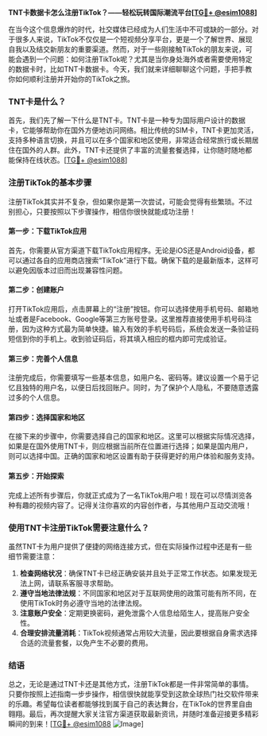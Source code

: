 **TNT卡数据卡怎么注册TikTok？——轻松玩转国际潮流平台[[TG💪+ @esim1088](https://t.me/s/esim1088)]**

在当今这个信息爆炸的时代，社交媒体已经成为人们生活中不可或缺的一部分。对于很多人来说，TikTok不仅仅是一个短视频分享平台，更是一个了解世界、展现自我以及结交新朋友的重要渠道。然而，对于一些刚接触TikTok的朋友来说，可能会遇到一个问题：如何注册TikTok呢？尤其是当你身处海外或者需要使用特定的数据卡时，比如TNT卡数据卡。今天，我们就来详细聊聊这个问题，手把手教你如何顺利注册并开始你的TikTok之旅。

### TNT卡是什么？

首先，我们先了解一下什么是TNT卡。TNT卡是一种专为国际用户设计的数据卡，它能够帮助你在国外方便地访问网络。相比传统的SIM卡，TNT卡更加灵活，支持多种语言切换，并且可以在多个国家和地区使用，非常适合经常旅行或长期居住在国外的人群。此外，TNT卡还提供了丰富的流量套餐选择，让你随时随地都能保持在线状态。[[TG💪+ @esim1088](https://t.me/s/esim1088)]

### 注册TikTok的基本步骤

注册TikTok其实并不复杂，但如果你是第一次尝试，可能会觉得有些繁琐。不过别担心，只要按照以下步骤操作，相信你很快就能成功注册！

#### 第一步：下载TikTok应用

首先，你需要从官方渠道下载TikTok应用程序。无论是iOS还是Android设备，都可以通过各自的应用商店搜索“TikTok”进行下载。确保下载的是最新版本，这样可以避免因版本过旧而出现兼容性问题。

#### 第二步：创建账户

打开TikTok应用后，点击屏幕上的“注册”按钮。你可以选择使用手机号码、邮箱地址或者是Facebook、Google等第三方账号登录。这里推荐直接使用手机号码注册，因为这种方式最为简单快捷。输入有效的手机号码后，系统会发送一条验证码短信到你的手机上。收到验证码后，将其填入相应的框内即可完成验证。

#### 第三步：完善个人信息

注册完成后，你需要填写一些基本信息，如用户名、密码等。建议设置一个易于记忆且独特的用户名，以便日后找回账户。同时，为了保护个人隐私，不要随意透露过多的个人信息。

#### 第四步：选择国家和地区

在接下来的步骤中，你需要选择自己的国家和地区。这里可以根据实际情况选择，如果是在国外使用TNT卡，则应根据当前所在位置进行选择；如果是国内用户，则可以选择中国。正确的国家和地区设置有助于获得更好的用户体验和服务支持。

#### 第五步：开始探索

完成上述所有步骤后，你就正式成为了一名TikTok用户啦！现在可以尽情浏览各种有趣的视频内容了。记得关注你喜欢的内容创作者，与其他用户互动交流哦！

### 使用TNT卡注册TikTok需要注意什么？

虽然TNT卡为用户提供了便捷的网络连接方式，但在实际操作过程中还是有一些细节需要注意：

1. **检查网络状况**：确保TNT卡已经正确安装并且处于正常工作状态。如果发现无法上网，请联系客服寻求帮助。
2. **遵守当地法律法规**：不同国家和地区对于互联网使用的政策可能有所不同，在使用TikTok时务必遵守当地的法律法规。
3. **注意账户安全**：定期更换密码，避免泄露个人信息给陌生人，提高账户安全性。
4. **合理安排流量消耗**：TikTok视频通常占用较大流量，因此要根据自身需求选择合适的流量套餐，以免产生不必要的费用。

### 结语

总之，无论是通过TNT卡还是其他方式，注册TikTok都是一件非常简单的事情。只要你按照上述指南一步步操作，相信很快就能享受到这款全球热门社交软件带来的乐趣。希望每位读者都能够找到属于自己的表达舞台，在TikTok的世界里自由翱翔。最后，再次提醒大家关注官方渠道获取最新资讯，并随时准备迎接更多精彩瞬间的到来！[[TG💪+ @esim1088](https://t.me/s/esim1088) ![Image](https://i.postimg.cc/4NQfJmqS/Snipaste-2025-05-13-00-14-12.png)]